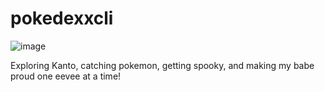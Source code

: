 # pokedexxcli

![image](https://github.com/user-attachments/assets/5f6cffae-419a-404e-8135-c454843a0033)


Exploring Kanto, catching pokemon, getting spooky, and making my babe proud one eevee at a time!
